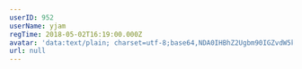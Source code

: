 ```yaml
---
userID: 952
userName: yjam
regTime: 2018-05-02T16:19:00.000Z
avatar: 'data:text/plain; charset=utf-8;base64,NDA0IHBhZ2Ugbm90IGZvdW5kCg=='
url: null
---
```



